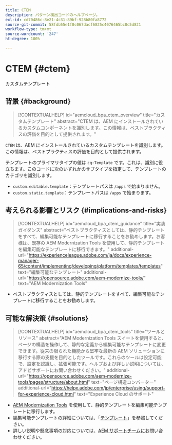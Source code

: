 ```yaml
---
title: CTEM
description: パターン検出コードのヘルプページ。
exl-id: cd70486c-8e21-4c31-89bf-928b80fa8772
source-git-commit: 58fdb55e1f0c067dacf6825c4076465bc8c5d821
workflow-type: tm+mt
source-wordcount: '247'
ht-degree: 100%

---
```


# CTEM {#ctem}

カスタムテンプレート

## 背景 {#background}

>[!CONTEXTUALHELP]
>id="aemcloud_bpa_ctem_overview"
>title="カスタムテンプレート"
>abstract="CTEM は、AEM にインストールされているカスタムコンポーネントを識別します。この情報は、ベストプラクティスの評価を目的として提供されます。"

`CTEM` は、AEM にインストールされているカスタムテンプレートを識別します。この情報は、ベストプラクティスの評価を目的として提供されます。

テンプレートのプライマリタイプの値は `cq:Template` です。これは、識別に役立ちます。このコードに次のいずれかのサブタイプを指定して、テンプレートのカテゴリを識別します。

* `custom.editable.template`：テンプレートパスは `/apps` で始まりません。
* `custom.static.template`：テンプレートパスは `/apps` で始まります。

## 考えられる影響とリスク {#implications-and-risks}

>[!CONTEXTUALHELP]
>id="aemcloud_bpa_ctem_guidance"
>title="実装ガイダンス"
>abstract="ベストプラクティスとしては、静的テンプレートをすべて、編集可能なテンプレートに移行することをお勧めします。お客様は、既存の AEM Modernization Tools を使用して、静的テンプレートを編集可能なテンプレートに移行できます。"
>additional-url="https://experienceleague.adobe.com/ja/docs/experience-manager-65/content/implementing/developing/platform/templates/templates" text="編集可能なテンプレート"
>additional-url="https://opensource.adobe.com/aem-modernize-tools/" text="AEM Modernization Tools"

* ベストプラクティスとしては、静的テンプレートをすべて、編集可能なテンプレートに移行することをお勧めします。

## 可能な解決策 {#solutions}

>[!CONTEXTUALHELP]
>id="aemcloud_bpa_ctem_tools"
>title="ツールとリソース"
>abstract="AEM Modernization Tools スイートを使用すると、ページの構造を操作して、静的な定義から編集可能なテンプレートに変更できます。従来の限られた機能から堅牢な最新の AEM ソリューションに移行する際の支援を目的としたツールです。これらのツールは設定可能で、設定を認識し、拡張可能です。ヘルプおよび詳しい説明については、アドビサポートにお問い合わせください。"
>additional-url="https://opensource.adobe.com/aem-modernize-tools/pages/structure/about.html" text="ページ構造コンバーター"
>additional-url="https://helpx.adobe.com/jp/enterprise/using/support-for-experience-cloud.html" text="Experience Cloud のサポート"

* [AEM Modernization Tools](https://opensource.adobe.com/aem-modernize-tools/) を使用して、静的テンプレートを編集可能テンプレートに移行します。
* 編集可能テンプレートの詳細については、「[テンプレート](https://experienceleague.adobe.com/ja/docs/experience-manager-65/content/implementing/developing/platform/templates/templates)」を参照してください。
* 詳しい説明や懸念事項の対応については、[AEM サポートチーム](https://helpx.adobe.com/jp/enterprise/using/support-for-experience-cloud.html)にお問い合わせください。
